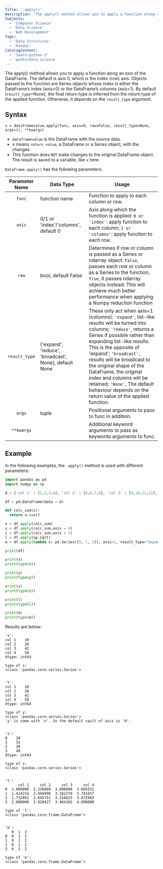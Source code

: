 ```yaml
---
Title: '.apply()'
Description: 'The apply() method allows you to apply a function along one axis of the DataFrame.'
Subjects:
  - 'Computer Science'
  - 'Data Science'
  - 'Web Development'
Tags:
  - 'Data Structures'
  - 'Pandas'
CatalogContent:
  - 'learn-python-3'
  - 'paths/data-science'
---
```


The apply() method allows you to apply a function along an axis of the DataFrame. The default is axis 0, which is the index (row) axis. Objects passed to the function are Series objects whose index is either the DataFrame’s index (axis=0) or the DataFrame’s columns (axis=1). By default (`result_type`=None), the final return type is inferred from the return type of the applied function. Otherwise, it depends on the `result_type` argument.

## Syntax

```pseudo
x = dataframevalue.apply(func, axis=0, raw=False, result_type=None, args=(), **kwargs)
```
- `dataframevalue` is the DataFrame with the source data.
- x means `return value`, a DataFrame or a Series object, with the changes.
- This function does `NOT` make changes to the original DataFrame object. The result is saved to a variable, like `x` here.


`DataFrame.apply()` has the following parameters:

| Parameter Name | Data Type                | Usage                                                                                                                             |
| :------------: | ------------------------ | --------------------------------------------------------------------------------------------------------------------------------- |
|   `func`   |  function name     | Function to apply to each column or row.|
|   `axis`   | 0/1 or 'index'/'columns', default 0 | Axis along which the function is applied: `0 or 'index'`: apply function to each column; `1 or 'columns'`: apply function to each row.|
|   `raw`    | bool, default False | Determines if row or column is passed as a Series or ndarray object: `False`, passes each row or column as a Series to the function; `True`, it passes ndarray objects instead. This will achieve much better performance when applying a Numpy reduction function|
| `result_type` | {'expand', 'reduce', 'broadcast', None}, default None | These only act when axis=1 (columns): `'expand'`, list-like results will be turned into columns; `'reduce'`, returns a Series if possible rather than expanding list-like results. This is the opposite of 'expand'; `'broadcast'`, results will be broadcast to the original shape of the DataFrame, the original index and columns will be retained; `'None'`, The default behaviour depends on the return value of the applied function.|
|    `args`  | tuple   | Positional arguments to pass to func in addition.    |
|  `**kwargs`  |     | Additional keyword arguments to pass as keywords arguments to func. |

## Example

In the following examples, the `.apply()` method is used with different parameters:

```py
import pandas as pd
import numpy as np

d = {'col 1' : [1,2,3,4], 'col 2' : [5,6,7,8], 'col 3' : [9,10,11,12], 'col 4' : [13,14,15,16]}

df = pd.DataFrame(data = d)

def calc_sum(x):
  return x.sum()

x = df.apply(calc_sum)
y = df.apply(calc_sum,axis = 0)
z = df.apply(calc_sum,axis = 1)
l = df.apply(np.sqrt)
m = df.apply(lambda x: pd.Series([0, 1, 2]), axis=1, result_type="expand")

print(df)

print(x)
print(type(x))

print(y)
print(type(y))

print(z)
print(type(z))

print(l)
print(type(l))

print(m)
print(type(m))
```
Results are below:

```shell
'x':
col 1    10
col 2    26
col 3    42
col 4    58
dtype: int64

type of x: 
<class 'pandas.core.series.Series'>


'Y':
col 1    10
col 2    26
col 3    42
col 4    58
dtype: int64

type of y: 
<class 'pandas.core.series.Series'>
'y' is same with 'x'. So the default vault of axis is '0'.


'z':
0    28
1    32
2    36
3    40
dtype: int64

type of z:
<class 'pandas.core.series.Series'>


'l':
      col 1     col 2     col 3     col 4
0  1.000000  2.236068  3.000000  3.605551
1  1.414214  2.449490  3.162278  3.741657
2  1.732051  2.645751  3.316625  3.872983
3  2.000000  2.828427  3.464102  4.000000

type of 'l':
<class 'pandas.core.frame.DataFrame'>


'm':
   0  1  2
0  0  1  2
1  0  1  2
2  0  1  2
3  0  1  2

type of 'm':
<class 'pandas.core.frame.DataFrame'>
```
